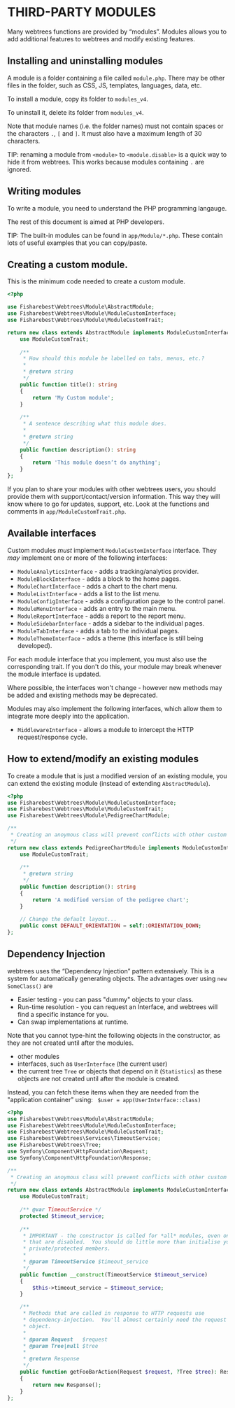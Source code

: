 # THIRD-PARTY MODULES

Many webtrees functions are provided by “modules”.
Modules allows you to add additional features to webtrees and modify existing features.

## Installing and uninstalling modules

A module is a folder containing a file called `module.php`.
There may be other files in the folder, such as CSS, JS, templates,
languages, data, etc.

To install a module, copy its folder to `modules_v4`.

To uninstall it, delete its folder from `modules_v4`.

Note that module names (i.e. the folder names) must not contain
spaces or the characters `.`, `[` and `]`.  It must also have a
maximum length of 30 characters.

TIP: renaming a module from `<module>` to `<module.disable>`
is a quick way to hide it from webtrees.  This works because
modules containing `.` are ignored.

## Writing modules

To write a module, you need to understand the PHP programming langauge.

The rest of this document is aimed at PHP developers.

TIP: The built-in modules can be found in `app/Module/*.php`.
These contain lots of useful examples that you can copy/paste.

## Creating a custom module.

This is the minimum code needed to create a custom module.

```php
<?php

use Fisharebest\Webtrees\Module\AbstractModule;
use Fisharebest\Webtrees\Module\ModuleCustomInterface;
use Fisharebest\Webtrees\Module\ModuleCustomTrait;

return new class extends AbstractModule implements ModuleCustomInterface {
    use ModuleCustomTrait;
    
    /**
     * How should this module be labelled on tabs, menus, etc.?
     *
     * @return string
     */
    public function title(): string
    {
        return 'My Custom module';
    }
    
    /**
     * A sentence describing what this module does.
     *
     * @return string
     */
    public function description(): string
    {
        return 'This module doesn‘t do anything';
    }
};
```

If you plan to share your modules with other webtrees users, you should
provide them with support/contact/version information.  This way they will
know where to go for updates, support, etc.
Look at the functions and comments in `app/ModuleCustomTrait.php`.

## Available interfaces

Custom modules *must* implement `ModuleCustomInterface` interface.
They *may* implement one or more of the following interfaces:

* `ModuleAnalyticsInterface` - adds a tracking/analytics provider.
* `ModuleBlockInterface` - adds a block to the home pages.
* `ModuleChartInterface` - adds a chart to the chart menu.
* `ModuleListInterface` - adds a list to the list menu.
* `ModuleConfigInterface` - adds a configuration page to the control panel.
* `ModuleMenuInterface` - adds an entry to the main menu.
* `ModuleReportInterface` - adds a report to the report menu.
* `ModuleSidebarInterface` - adds a sidebar to the individual pages.
* `ModuleTabInterface` - adds a tab to the individual pages.
* `ModuleThemeInterface` - adds a theme (this interface is still being developed).

For each module interface that you implement, you must also use the corresponding trait.
If you don't do this, your module may break whenever the module interface is updated.

Where possible, the interfaces won't change - however new methods may be added
and existing methods may be deprecated.

Modules may also implement the following interfaces, which allow them to integrate
more deeply into the application.

* `MiddlewareInterface` - allows a module to intercept the HTTP request/response cycle.

## How to extend/modify an existing modules

To create a module that is just a modified version of an existing module,
you can extend the existing module (instead of extending `AbstractModule`).

```php
<?php 
use Fisharebest\Webtrees\Module\ModuleCustomInterface;
use Fisharebest\Webtrees\Module\ModuleCustomTrait;
use Fisharebest\Webtrees\Module\PedigreeChartModule;

/**
 * Creating an anoymous class will prevent conflicts with other custom modules.
 */
return new class extends PedigreeChartModule implements ModuleCustomInterface {
    use ModuleCustomTrait;
    
    /**
     * @return string
     */
    public function description(): string
    {
        return 'A modified version of the pedigree chart';
    }
    
    // Change the default layout...
    public const DEFAULT_ORIENTATION = self::ORIENTATION_DOWN;
};
```

## Dependency Injection

webtrees uses the “Dependency Injection” pattern extensively.  This is a system for
automatically generating objects.  The advantages over using `new SomeClass()` are

* Easier testing - you can pass "dummy" objects to your class.
* Run-time resolution - you can request an Interface, and webtrees will find a specific instance for you.
* Can swap implementations at runtime.

Note that you cannot type-hint the following objects in the constructor, as they are not
created until after the modules. 

* other modules
* interfaces, such as `UserInterface` (the current user)
* the current tree `Tree` or objects that depend on it (`Statistics`)
as these objects are not created until after the module is created.

Instead, you can fetch these items when they are needed from the "application container" using:
``` $user = app(UserInterface::class)```

```php
<?php 
use Fisharebest\Webtrees\Module\AbstractModule;
use Fisharebest\Webtrees\Module\ModuleCustomInterface;
use Fisharebest\Webtrees\Module\ModuleCustomTrait;
use Fisharebest\Webtrees\Services\TimeoutService;
use Fisharebest\Webtrees\Tree;
use Symfony\Component\HttpFoundation\Request;
use Symfony\Component\HttpFoundation\Response;

/**
 * Creating an anoymous class will prevent conflicts with other custom modules.
 */
return new class extends AbstractModule implements ModuleCustomInterface {
    use ModuleCustomTrait;
    
    /** @var TimeoutService */
    protected $timeout_service;
    
    /**
     * IMPORTANT - the constructor is called for *all* modules, even ones
     * that are disabled.  You should do little more than initialise your
     * private/protected members.
     * 
     * @param TimeoutService $timeout_service
     */
    public function __construct(TimeoutService $timeout_service)
    {
        $this->timeout_service = $timeout_service;
    }

    /**
     * Methods that are called in response to HTTP requests use
     * dependency-injection.  You'll almost certainly need the request
     * object.
     * 
     * @param Request   $request
     * @param Tree|null $tree                       
     * 
     * @return Response
     */
    public function getFooBarAction(Request $request, ?Tree $tree): Response
    {
        return new Response();    
    }
};
```
